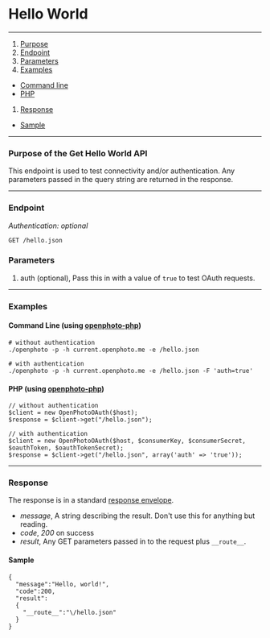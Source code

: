 Hello World
=======================


----------------------------------------

1. [Purpose][purpose]
1. [Endpoint][endpoint]
1. [Parameters][parameters]
1. [Examples][examples]
  * [Command line][example-cli]
  * [PHP][example-php]
1. [Response][response]
  * [Sample][sample]

----------------------------------------

<a name="purpose"></a>
### Purpose of the Get Hello World API

This endpoint is used to test connectivity and/or authentication. Any parameters passed in the query string are returned in the response.

----------------------------------------

<a name="endpoint"></a>
### Endpoint

_Authentication: optional_

    GET /hello.json

<a name="parameters"></a>
### Parameters

1.  auth (optional), Pass this in with a value of `true` to test OAuth requests.

----------------------------------------

<a name="examples"></a>
### Examples

<a name="example-cli"></a>
#### Command Line (using [openphoto-php][openphoto-php])

    # without authentication
    ./openphoto -p -h current.openphoto.me -e /hello.json

    # with authentication
    ./openphoto -p -h current.openphoto.me -e /hello.json -F 'auth=true'

<a name="example-php"></a>
#### PHP (using [openphoto-php][openphoto-php])

    // without authentication
    $client = new OpenPhotoOAuth($host);
    $response = $client->get("/hello.json");

    // with authentication
    $client = new OpenPhotoOAuth($host, $consumerKey, $consumerSecret, $oauthToken, $oauthTokenSecret);
    $response = $client->get("/hello.json", array('auth' => 'true'));

----------------------------------------

<a name="response"></a>
### Response

The response is in a standard [response envelope](http://theopenphotoproject.org/documentation/api/Envelope).

* _message_, A string describing the result. Don't use this for anything but reading.
* _code_, _200_ on success
* _result_, Any GET parameters passed in to the request plus `__route__`.

<a name="sample"></a>
#### Sample

    {
      "message":"Hello, world!",
      "code":200,
      "result":
      {
        "__route__":"\/hello.json"
      }
    }


[purpose]: #purpose
[endpoint]: #endpoint
[parameters]: #parameters
[examples]: #examples
[example-cli]: #example-cli
[example-php]: #example-php
[response]: #response
[sample]: #sample
[openphoto-php]: https://github.com/openphoto/openphoto-php
